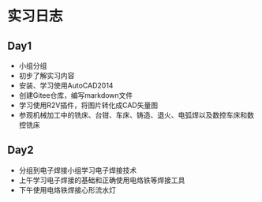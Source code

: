 # 实习日志

## Day1
- 小组分组
- 初步了解实习内容
- 安装、学习使用AutoCAD2014
- 创建Gitee仓库，编写markdown文件
- 学习使用R2V插件，将图片转化成CAD矢量图
- 参观机械加工中的铣床、台钳、车床、铸造、退火、电弧焊以及数控车床和数控铣床
  
## Day2
- 分组到电子焊接小组学习电子焊接技术
- 上午学习电子焊接的基础和正确使用电烙铁等焊接工具
- 下午使用电烙铁焊接心形流水灯